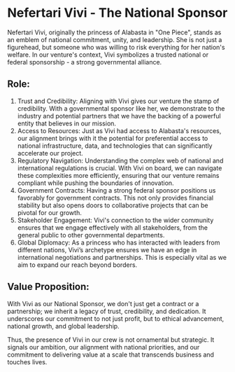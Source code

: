 # Nefertari Vivi - The National Sponsor

Nefertari Vivi, originally the princess of Alabasta in "One Piece", stands as an emblem of national commitment, unity, and leadership. She is not just a figurehead, but someone who was willing to risk everything for her nation's welfare. In our venture's context, Vivi symbolizes a trusted national or federal sponsorship - a strong governmental alliance.

## Role:

1. Trust and Credibility: Aligning with Vivi gives our venture the stamp of credibility. With a governmental sponsor like her, we demonstrate to the industry and potential partners that we have the backing of a powerful entity that believes in our mission.
2. Access to Resources: Just as Vivi had access to Alabasta's resources, our alignment brings with it the potential for preferential access to national infrastructure, data, and technologies that can significantly accelerate our project.
3. Regulatory Navigation: Understanding the complex web of national and international regulations is crucial. With Vivi on board, we can navigate these complexities more efficiently, ensuring that our venture remains compliant while pushing the boundaries of innovation.
4. Government Contracts: Having a strong federal sponsor positions us favorably for government contracts. This not only provides financial stability but also opens doors to collaborative projects that can be pivotal for our growth.
5. Stakeholder Engagement: Vivi's connection to the wider community ensures that we engage effectively with all stakeholders, from the general public to other governmental departments.
6. Global Diplomacy: As a princess who has interacted with leaders from different nations, Vivi’s archetype ensures we have an edge in international negotiations and partnerships. This is especially vital as we aim to expand our reach beyond borders.

## Value Proposition:

With Vivi as our National Sponsor, we don't just get a contract or a partnership; we inherit a legacy of trust, credibility, and dedication. It underscores our commitment to not just profit, but to ethical advancement, national growth, and global leadership.

Thus, the presence of Vivi in our crew is not ornamental but strategic. It signals our ambition, our alignment with national priorities, and our commitment to delivering value at a scale that transcends business and touches lives.